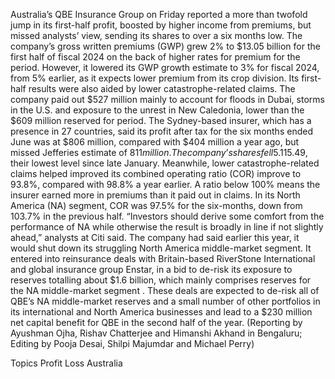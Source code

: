 Australia’s QBE Insurance Group on Friday reported a more than twofold jump in its first-half profit, boosted by higher income from premiums, but missed analysts’ view, sending its shares to over a six months low.
The company’s gross written premiums (GWP) grew 2% to $13.05 billion for the first half of fiscal 2024 on the back of higher rates for premium for the period.
However, it lowered its GWP growth estimate to 3% for fiscal 2024, from 5% earlier, as it expects lower premium from its crop division.
Its first-half results were also aided by lower catastrophe-related claims. The company paid out $527 million mainly to account for floods in Dubai, storms in the U.S. and exposure to the unrest in New Caledonia, lower than the $609 million reserved for period.
The Sydney-based insurer, which has a presence in 27 countries, said its profit after tax for the six months ended June was at $806 million, compared with $404 million a year ago, but missed Jefferies estimate of $811 million.
The company’s shares fell 5.1% in early trade to A$15.49, their lowest level since late January.
Meanwhile, lower catastrophe-related claims helped improved its combined operating ratio (COR) improve to 93.8%, compared with 98.8% a year earlier. A ratio below 100% means the insurer earned more in premiums than it paid out in claims.
In its North America (NA) segment, COR was 97.5% for the six-months, down from 103.7% in the previous half.
“Investors should derive some comfort from the performance of NA while otherwise the result is broadly in line if not slightly ahead,” analysts at Citi said.
The company had said earlier this year, it would shut down its struggling North America middle-market segment.
It entered into reinsurance deals with Britain-based RiverStone International and global insurance group Enstar, in a bid to de-risk its exposure to reserves totalling about $1.6 billion, which mainly comprises reserves for the NA middle-market segment .
These deals are expected to de-risk all of QBE’s NA middle-market reserves and a small number of other portfolios in its international and North America businesses and lead to a $230 million net capital benefit for QBE in the second half of the year.
(Reporting by Ayushman Ojha, Rishav Chatterjee and Himanshi Akhand in Bengaluru; Editing by Pooja Desai, Shilpi Majumdar and Michael Perry)

Topics
Profit Loss
Australia
